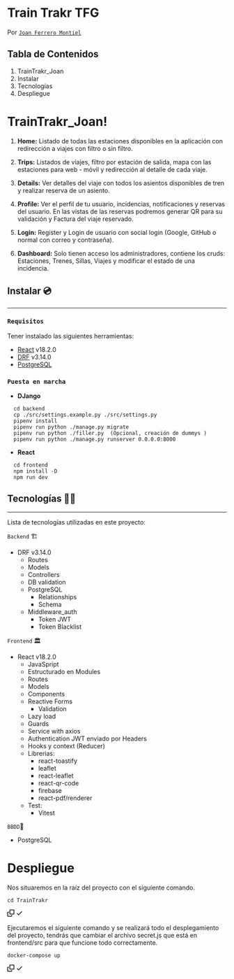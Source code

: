# Train Trakr TFG

Por [`Joan Ferrero Montiel`](https://github.com/JoanFerrero)  

## Tabla de Contenidos

1. TrainTrakr_Joan
2. Instalar
3. Tecnologías
4. Despliegue

# TrainTrakr_Joan! 

1. **Home:**
   Listado de todas las estaciones disponibles en la aplicación con redirección a viajes con filtro o sin filtro.

2. **Trips:**
   Listados de viajes, filtro por estación de salida, mapa con las estaciones para web - móvil y redirección al detalle de cada viaje.

3. **Details:**
   Ver detalles del viaje con todos los asientos disponibles de tren y realizar reserva de un asiento.

4. **Profile:**
      Ver el perfil de tu usuario, incidencias, notificaciones y reservas del usuario.
      En las vistas de las reservas podremos generar QR para su validación y Factura del viaje reservado.

6. **Login:**
   Register y Login de usuario con social login (Google, GitHub o normal con correo y contraseña).

7. **Dashboard:**
   Solo tienen acceso los administradores, contiene los cruds: Estaciones, Trenes, Sillas, Viajes y modificar el estado de una incidencia.

## Instalar 💿

---

### `Requisitos`

Tener instalado las siguientes herramientas:

- [React](https://es.react.dev/) v18.2.0
- [DRF](https://www.djangoproject.com/) v3.14.0
- [PostgreSQL](https://www.postgresql.org/)

### `Puesta en marcha`

  - **DJango**
  ```
    cd backend
    cp ./src/settings.example.py ./src/settings.py
    pipenv install
    pipenv run python ./manage.py migrate
    pipenv run python ./filler.py  (Opcional, creación de dummys )
    pipenv run python ./manage.py runserver 0.0.0.0:8000
  ```
   - **React**
  ```
    cd frontend
    npm install -D
    npm run dev
  ```

## Tecnologías 👨‍💻

---

Lista de tecnologías utilizadas en este proyecto:

`Backend` 🏗️

- DRF v3.14.0
  - Routes
  - Models
  - Controllers
  - DB validation
  - PostgreSQL
     - Relationships
     - Schema
  - Middleware_auth
     - Token JWT
     - Token Blacklist

`Frontend` 🏛️

- React v18.2.0
  - JavaSpript
  - Estructurado en Modules
  - Routes
  - Models
  - Components
  - Reactive Forms
     - Validation
  - Lazy load
  - Guards
  - Service with axios
  - Authentication JWT enviado por Headers
  - Hooks y context (Reducer)
  - Librerias:
    - react-toastify
    - leaflet
    - react-leaflet
    - react-qr-code
    - firebase
    - react-pdf/renderer
  - Test:
    - Vitest 

`BBDD`💾

- PostgreSQL

# Despliegue

Nos situaremos en la raíz del proyecto con el siguiente comando.

<div class="snippet-clipboard-content notranslate position-relative overflow-auto"><pre class="notranslate"><code>cd TrainTrakr
</code></pre><div class="zeroclipboard-container">
    <clipboard-copy aria-label="Copy" class="ClipboardButton btn btn-invisible js-clipboard-copy m-2 p-0 tooltipped-no-delay d-flex flex-justify-center flex-items-center" data-copy-feedback="Copied!" data-tooltip-direction="w" value="docker-compose up" tabindex="0" role="button">
      <svg aria-hidden="true" height="16" viewBox="0 0 16 16" version="1.1" width="16" data-view-component="true" class="octicon octicon-copy js-clipboard-copy-icon">
    <path d="M0 6.75C0 5.784.784 5 1.75 5h1.5a.75.75 0 0 1 0 1.5h-1.5a.25.25 0 0 0-.25.25v7.5c0 .138.112.25.25.25h7.5a.25.25 0 0 0 .25-.25v-1.5a.75.75 0 0 1 1.5 0v1.5A1.75 1.75 0 0 1 9.25 16h-7.5A1.75 1.75 0 0 1 0 14.25Z"></path><path d="M5 1.75C5 .784 5.784 0 6.75 0h7.5C15.216 0 16 .784 16 1.75v7.5A1.75 1.75 0 0 1 14.25 11h-7.5A1.75 1.75 0 0 1 5 9.25Zm1.75-.25a.25.25 0 0 0-.25.25v7.5c0 .138.112.25.25.25h7.5a.25.25 0 0 0 .25-.25v-7.5a.25.25 0 0 0-.25-.25Z"></path>
</svg>
      <svg aria-hidden="true" height="16" viewBox="0 0 16 16" version="1.1" width="16" data-view-component="true" class="octicon octicon-check js-clipboard-check-icon color-fg-success d-none">
    <path d="M13.78 4.22a.75.75 0 0 1 0 1.06l-7.25 7.25a.75.75 0 0 1-1.06 0L2.22 9.28a.751.751 0 0 1 .018-1.042.751.751 0 0 1 1.042-.018L6 10.94l6.72-6.72a.75.75 0 0 1 1.06 0Z"></path>
</svg>
    </clipboard-copy>
  </div></div>

Ejecutaremos el siguiente comando y se realizará todo el desplegamiento del proyecto, tendrás que cambiar el archivo secret.js que está en frontend/src para que funcione todo correctamente.

<div class="snippet-clipboard-content notranslate position-relative overflow-auto"><pre class="notranslate"><code>docker-compose up
</code></pre><div class="zeroclipboard-container">
    <clipboard-copy aria-label="Copy" class="ClipboardButton btn btn-invisible js-clipboard-copy m-2 p-0 tooltipped-no-delay d-flex flex-justify-center flex-items-center" data-copy-feedback="Copied!" data-tooltip-direction="w" value="docker-compose up" tabindex="0" role="button">
      <svg aria-hidden="true" height="16" viewBox="0 0 16 16" version="1.1" width="16" data-view-component="true" class="octicon octicon-copy js-clipboard-copy-icon">
    <path d="M0 6.75C0 5.784.784 5 1.75 5h1.5a.75.75 0 0 1 0 1.5h-1.5a.25.25 0 0 0-.25.25v7.5c0 .138.112.25.25.25h7.5a.25.25 0 0 0 .25-.25v-1.5a.75.75 0 0 1 1.5 0v1.5A1.75 1.75 0 0 1 9.25 16h-7.5A1.75 1.75 0 0 1 0 14.25Z"></path><path d="M5 1.75C5 .784 5.784 0 6.75 0h7.5C15.216 0 16 .784 16 1.75v7.5A1.75 1.75 0 0 1 14.25 11h-7.5A1.75 1.75 0 0 1 5 9.25Zm1.75-.25a.25.25 0 0 0-.25.25v7.5c0 .138.112.25.25.25h7.5a.25.25 0 0 0 .25-.25v-7.5a.25.25 0 0 0-.25-.25Z"></path>
</svg>
      <svg aria-hidden="true" height="16" viewBox="0 0 16 16" version="1.1" width="16" data-view-component="true" class="octicon octicon-check js-clipboard-check-icon color-fg-success d-none">
    <path d="M13.78 4.22a.75.75 0 0 1 0 1.06l-7.25 7.25a.75.75 0 0 1-1.06 0L2.22 9.28a.751.751 0 0 1 .018-1.042.751.751 0 0 1 1.042-.018L6 10.94l6.72-6.72a.75.75 0 0 1 1.06 0Z"></path>
</svg>
    </clipboard-copy>
  </div></div>
